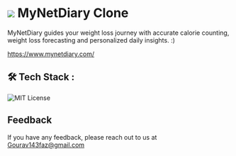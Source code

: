 
# ![](https://s3.amazonaws.com/img.mynetdiary.com/images/favicon.ico) MyNetDiary Clone

MyNetDiary guides your weight loss journey with accurate calorie counting, weight loss forecasting and personalized daily insights. :) 

https://www.mynetdiary.com/


## 🛠 Tech Stack :
![MIT License](https://encrypted-tbn0.gstatic.com/images?q=tbn:ANd9GcRFDrSTybBeG1Vnlge291vZT62gQalbldPKOQ&usqp=CAU)




## Feedback

If you have any feedback, please reach out to us at Gourav143faz@gmail.com


